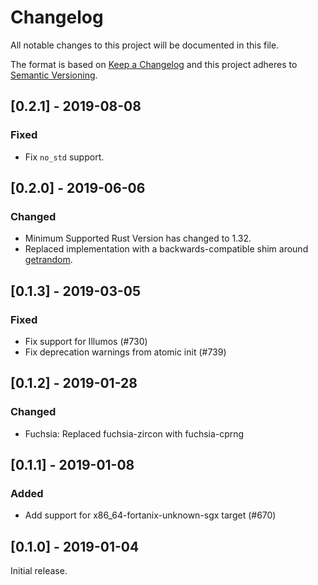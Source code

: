 # Changelog
All notable changes to this project will be documented in this file.

The format is based on [Keep a Changelog](http://keepachangelog.com/en/1.0.0/)
and this project adheres to [Semantic Versioning](https://semver.org/spec/v2.0.0.html).

## [0.2.1] - 2019-08-08
### Fixed
- Fix `no_std` support.

## [0.2.0] - 2019-06-06
### Changed
- Minimum Supported Rust Version has changed to 1.32.
- Replaced implementation with a backwards-compatible shim around
[getrandom](https://crates.io/crates/getrandom).

## [0.1.3] - 2019-03-05
### Fixed
- Fix support for Illumos (#730)
- Fix deprecation warnings from atomic init (#739)

## [0.1.2] - 2019-01-28
### Changed
- Fuchsia: Replaced fuchsia-zircon with fuchsia-cprng

## [0.1.1] - 2019-01-08
### Added
- Add support for x86_64-fortanix-unknown-sgx target (#670)

## [0.1.0] - 2019-01-04
Initial release.
